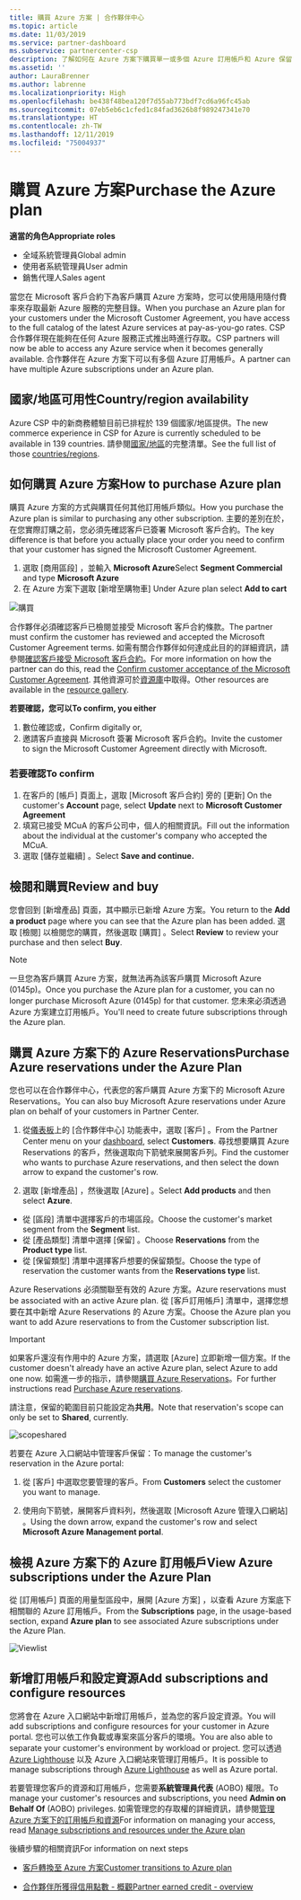 ```yaml
---
title: 購買 Azure 方案 | 合作夥伴中心
ms.topic: article
ms.date: 11/03/2019
ms.service: partner-dashboard
ms.subservice: partnercenter-csp
description: 了解如何在 Azure 方案下購買單一或多個 Azure 訂用帳戶和 Azure 保留、設定資源，以及檢視或新增訂用帳戶。
ms.assetid: ''
author: LauraBrenner
ms.author: labrenne
ms.localizationpriority: High
ms.openlocfilehash: be438f48bea120f7d55ab773bdf7cd6a96fc45ab
ms.sourcegitcommit: 07eb5eb6c1cfed1c84fad3626b8f989247341e70
ms.translationtype: HT
ms.contentlocale: zh-TW
ms.lasthandoff: 12/11/2019
ms.locfileid: "75004937"
---
```

# <a name="purchase-the-azure-plan"></a><span data-ttu-id="93003-103">購買 Azure 方案</span><span class="sxs-lookup"><span data-stu-id="93003-103">Purchase the Azure plan</span></span>

<span data-ttu-id="93003-104">**適當的角色**</span><span class="sxs-lookup"><span data-stu-id="93003-104">**Appropriate roles**</span></span>
-   <span data-ttu-id="93003-105">全域系統管理員</span><span class="sxs-lookup"><span data-stu-id="93003-105">Global admin</span></span>
-   <span data-ttu-id="93003-106">使用者系統管理員</span><span class="sxs-lookup"><span data-stu-id="93003-106">User admin</span></span>
-   <span data-ttu-id="93003-107">銷售代理人</span><span class="sxs-lookup"><span data-stu-id="93003-107">Sales agent</span></span>

<span data-ttu-id="93003-108">當您在 Microsoft 客戶合約下為客戶購買 Azure 方案時，您可以使用隨用隨付費率來存取最新 Azure 服務的完整目錄。</span><span class="sxs-lookup"><span data-stu-id="93003-108">When you purchase an Azure plan for your customers under the Microsoft Customer Agreement, you have access to the full catalog of the latest Azure services at pay-as-you-go rates.</span></span> <span data-ttu-id="93003-109">CSP 合作夥伴現在能夠在任何 Azure 服務正式推出時進行存取。</span><span class="sxs-lookup"><span data-stu-id="93003-109">CSP partners will now be able to access any Azure service when it becomes generally available.</span></span> <span data-ttu-id="93003-110">合作夥伴在 Azure 方案下可以有多個 Azure 訂用帳戶。</span><span class="sxs-lookup"><span data-stu-id="93003-110">A partner can have multiple Azure subscriptions under an Azure plan.</span></span> 

## <a name="countryregion-availability"></a><span data-ttu-id="93003-111">國家/地區可用性</span><span class="sxs-lookup"><span data-stu-id="93003-111">Country/region availability</span></span>
<span data-ttu-id="93003-112">Azure CSP 中的新商務體驗目前已排程於 139 個國家/地區提供。</span><span class="sxs-lookup"><span data-stu-id="93003-112">The new commerce experience in CSP for Azure is currently scheduled to be available in 139 countries.</span></span> <span data-ttu-id="93003-113">請參閱[國家/地區](https://query.prod.cms.rt.microsoft.com/cms/api/am/binary/RE3QN0x)的完整清單。</span><span class="sxs-lookup"><span data-stu-id="93003-113">See the full list of those [countries/regions](https://query.prod.cms.rt.microsoft.com/cms/api/am/binary/RE3QN0x).</span></span> 

## <a name="how-to-purchase-azure-plan"></a><span data-ttu-id="93003-114">如何購買 Azure 方案</span><span class="sxs-lookup"><span data-stu-id="93003-114">How to purchase Azure plan</span></span>

<span data-ttu-id="93003-115">購買 Azure 方案的方式與購買任何其他訂用帳戶類似。</span><span class="sxs-lookup"><span data-stu-id="93003-115">How you purchase the Azure plan is similar to purchasing any other subscription.</span></span> <span data-ttu-id="93003-116">主要的差別在於，在您實際訂購之前，您必須先確認客戶已簽署 Microsoft 客戶合約。</span><span class="sxs-lookup"><span data-stu-id="93003-116">The key difference is that before you actually place your order you need to confirm that your customer has signed the Microsoft Customer Agreement.</span></span>

1. <span data-ttu-id="93003-117">選取 [商用區段]  ，並輸入 **Microsoft Azure**</span><span class="sxs-lookup"><span data-stu-id="93003-117">Select **Segment Commercial** and type **Microsoft Azure**</span></span> 
2. <span data-ttu-id="93003-118">在 Azure 方案下選取 [新增至購物車] </span><span class="sxs-lookup"><span data-stu-id="93003-118">Under Azure plan select **Add to cart**</span></span>

![購買](images/azure/Azurepurchase1.png)

<span data-ttu-id="93003-120">合作夥伴必須確認客戶已檢閱並接受 Microsoft 客戶合約條款。</span><span class="sxs-lookup"><span data-stu-id="93003-120">The partner must confirm the customer has reviewed and accepted the Microsoft Customer Agreement terms.</span></span> <span data-ttu-id="93003-121">如需有關合作夥伴如何達成此目的的詳細資訊，請參閱[確認客戶接受 Microsoft 客戶合約](https://docs.microsoft.com/partner-center/confirm-customer-agreement)。</span><span class="sxs-lookup"><span data-stu-id="93003-121">For more information on how the partner can do this, read the [Confirm customer acceptance of the Microsoft Customer Agreement](https://docs.microsoft.com/partner-center/confirm-customer-agreement).</span></span> <span data-ttu-id="93003-122">其他資源可於[資源庫](https://partner.microsoft.com/resources/collection/Microsoft-Customer-Agreement-in-the-CSP-program#/)中取得。</span><span class="sxs-lookup"><span data-stu-id="93003-122">Other resources are available in the [resource gallery](https://partner.microsoft.com/resources/collection/Microsoft-Customer-Agreement-in-the-CSP-program#/).</span></span>

<span data-ttu-id="93003-123">**若要確認，您可以**</span><span class="sxs-lookup"><span data-stu-id="93003-123">**To confirm, you either**</span></span>
1. <span data-ttu-id="93003-124">數位確認或，</span><span class="sxs-lookup"><span data-stu-id="93003-124">Confirm digitally or,</span></span>
2. <span data-ttu-id="93003-125">邀請客戶直接與 Microsoft 簽署 Microsoft 客戶合約。</span><span class="sxs-lookup"><span data-stu-id="93003-125">Invite the customer to sign the Microsoft Customer Agreement directly with Microsoft.</span></span> 

### <a name="to-confirm"></a><span data-ttu-id="93003-126">若要確認</span><span class="sxs-lookup"><span data-stu-id="93003-126">To confirm</span></span> 

1. <span data-ttu-id="93003-127">在客戶的 [帳戶]  頁面上，選取 [Microsoft 客戶合約]  旁的 [更新] </span><span class="sxs-lookup"><span data-stu-id="93003-127">On the customer's **Account** page, select **Update** next to **Microsoft Customer Agreement**</span></span>  
2. <span data-ttu-id="93003-128">填寫已接受 MCuA 的客戶公司中，個人的相關資訊。</span><span class="sxs-lookup"><span data-stu-id="93003-128">Fill out the information about the individual at the customer's company who accepted the MCuA.</span></span>
3. <span data-ttu-id="93003-129">選取 [儲存並繼續]  。</span><span class="sxs-lookup"><span data-stu-id="93003-129">Select **Save and continue.**</span></span>  

## <a name="review-and-buy"></a><span data-ttu-id="93003-130">檢閱和購買</span><span class="sxs-lookup"><span data-stu-id="93003-130">Review and buy</span></span>

<span data-ttu-id="93003-131">您會回到 [新增產品]  頁面，其中顯示已新增 Azure 方案。</span><span class="sxs-lookup"><span data-stu-id="93003-131">You return to the **Add a product** page where you can see that the Azure plan has been added.</span></span> <span data-ttu-id="93003-132">選取 [檢閱]  以檢閱您的購買，然後選取 [購買]  。</span><span class="sxs-lookup"><span data-stu-id="93003-132">Select **Review** to review your purchase and then select **Buy**.</span></span> 

>[!Note]
><span data-ttu-id="93003-133">一旦您為客戶購買 Azure 方案，就無法再為該客戶購買 Microsoft Azure (0145p)。</span><span class="sxs-lookup"><span data-stu-id="93003-133">Once you purchase the Azure plan for a customer, you can no longer purchase Microsoft Azure (0145p) for that customer.</span></span> <span data-ttu-id="93003-134">您未來必須透過 Azure 方案建立訂用帳戶。</span><span class="sxs-lookup"><span data-stu-id="93003-134">You'll need to create future subscriptions through the Azure plan.</span></span>

## <a name="purchase-azure-reservations-under-the-azure-plan"></a><span data-ttu-id="93003-135">購買 Azure 方案下的 Azure Reservations</span><span class="sxs-lookup"><span data-stu-id="93003-135">Purchase Azure reservations under the Azure Plan</span></span> 
  
<span data-ttu-id="93003-136">您也可以在合作夥伴中心，代表您的客戶購買 Azure 方案下的 Microsoft Azure Reservations。</span><span class="sxs-lookup"><span data-stu-id="93003-136">You can also buy Microsoft Azure reservations under Azure plan on behalf of your customers in Partner Center.</span></span>

1. <span data-ttu-id="93003-137">從[儀表板](https://partner.microsoft.com/dashboard/)上的 [合作夥伴中心] 功能表中，選取 [客戶]  。</span><span class="sxs-lookup"><span data-stu-id="93003-137">From the Partner Center menu on your [dashboard](https://partner.microsoft.com/dashboard/), select **Customers**.</span></span> <span data-ttu-id="93003-138">尋找想要購買 Azure Reservations 的客戶，然後選取向下箭號來展開客戶列。</span><span class="sxs-lookup"><span data-stu-id="93003-138">Find the customer who wants to purchase Azure reservations, and then select the down arrow to expand the customer's row.</span></span> 

2. <span data-ttu-id="93003-139">選取 [新增產品]  ，然後選取 [Azure]  。</span><span class="sxs-lookup"><span data-stu-id="93003-139">Select **Add products** and then select **Azure**.</span></span> 
- <span data-ttu-id="93003-140">從 [區段]  清單中選擇客戶的市場區段。</span><span class="sxs-lookup"><span data-stu-id="93003-140">Choose the customer's market segment from the **Segment** list.</span></span> 
- <span data-ttu-id="93003-141">從 [產品類型]  清單中選擇 [保留]  。</span><span class="sxs-lookup"><span data-stu-id="93003-141">Choose **Reservations** from the **Product type** list.</span></span> 
- <span data-ttu-id="93003-142">從 [保留類型]  清單中選擇客戶想要的保留類型。</span><span class="sxs-lookup"><span data-stu-id="93003-142">Choose the type of reservation the customer wants from the **Reservations type** list.</span></span> 

<span data-ttu-id="93003-143">Azure Reservations 必須關聯至有效的 Azure 方案。</span><span class="sxs-lookup"><span data-stu-id="93003-143">Azure reservations must be associated with an active Azure plan.</span></span> <span data-ttu-id="93003-144">從 [客戶訂用帳戶] 清單中，選擇您想要在其中新增 Azure Reservations 的 Azure 方案。</span><span class="sxs-lookup"><span data-stu-id="93003-144">Choose the Azure plan you want to add Azure reservations to from the Customer subscription list.</span></span> 

>[!Important] 
><span data-ttu-id="93003-145">如果客戶還沒有作用中的 Azure 方案，請選取 [Azure] 立即新增一個方案。</span><span class="sxs-lookup"><span data-stu-id="93003-145">If the customer doesn't already have an active Azure plan, select Azure to add one now.</span></span> <span data-ttu-id="93003-146">如需進一步的指示，請參閱[購買 Azure Reservations](https://docs.microsoft.com/partner-center/azure-reservations-buying#purchase-azure-reservations)。</span><span class="sxs-lookup"><span data-stu-id="93003-146">For further instructions read [Purchase Azure reservations](https://docs.microsoft.com/partner-center/azure-reservations-buying#purchase-azure-reservations).</span></span>

<span data-ttu-id="93003-147">請注意，保留的範圍目前只能設定為**共用**。</span><span class="sxs-lookup"><span data-stu-id="93003-147">Note that reservation's scope can only be set to **Shared**, currently.</span></span> 

![scopeshared](images/azure/addprods1.png)

<span data-ttu-id="93003-149">若要在 Azure 入口網站中管理客戶保留：</span><span class="sxs-lookup"><span data-stu-id="93003-149">To manage the customer's reservation in the Azure portal:</span></span> 

1. <span data-ttu-id="93003-150">從 [客戶]  中選取您要管理的客戶。</span><span class="sxs-lookup"><span data-stu-id="93003-150">From **Customers** select the customer you want to manage.</span></span> 

2. <span data-ttu-id="93003-151">使用向下箭號，展開客戶資料列，然後選取 [Microsoft Azure 管理入口網站]  。</span><span class="sxs-lookup"><span data-stu-id="93003-151">Using the down arrow, expand the customer's row and select **Microsoft Azure Management portal**.</span></span>  
 
## <a name="view-azure-subscriptions-under-the-azure-plan"></a><span data-ttu-id="93003-152">檢視 Azure 方案下的 Azure 訂用帳戶</span><span class="sxs-lookup"><span data-stu-id="93003-152">View Azure subscriptions under the Azure Plan</span></span> 

<span data-ttu-id="93003-153">從 [訂用帳戶]  頁面的用量型區段中，展開 [Azure 方案]  ，以查看 Azure 方案底下相關聯的 Azure 訂用帳戶。</span><span class="sxs-lookup"><span data-stu-id="93003-153">From the **Subscriptions** page, in the usage-based section, expand **Azure plan** to see associated Azure subscriptions under the Azure Plan.</span></span>

![Viewlist](images/azure/addprods2.png) 


## <a name="add-subscriptions-and-configure-resources"></a><span data-ttu-id="93003-155">新增訂用帳戶和設定資源</span><span class="sxs-lookup"><span data-stu-id="93003-155">Add subscriptions and configure resources</span></span>

<span data-ttu-id="93003-156">您將會在 Azure 入口網站中新增訂用帳戶，並為您的客戶設定資源。</span><span class="sxs-lookup"><span data-stu-id="93003-156">You will add subscriptions and configure resources for your customer in Azure portal.</span></span> <span data-ttu-id="93003-157">您也可以依工作負載或專案來區分客戶的環境。</span><span class="sxs-lookup"><span data-stu-id="93003-157">You are also able to separate your customer's environment by workload or project.</span></span> <span data-ttu-id="93003-158">您可以透過 [Azure Lighthouse](https://azure.microsoft.com/services/azure-lighthouse/) 以及 Azure 入口網站來管理訂用帳戶。</span><span class="sxs-lookup"><span data-stu-id="93003-158">It is possible to manage subscriptions through [Azure Lighthouse](https://azure.microsoft.com/services/azure-lighthouse/) as well as Azure portal.</span></span> 

<span data-ttu-id="93003-159">若要管理您客戶的資源和訂用帳戶，您需要**系統管理員代表** (AOBO) 權限。</span><span class="sxs-lookup"><span data-stu-id="93003-159">To manage your customer's resources and subscriptions, you need **Admin on Behalf Of** (AOBO) privileges.</span></span> <span data-ttu-id="93003-160">如需管理您的存取權的詳細資訊，請參閱[管理 Azure 方案下的訂用帳戶和資源](azure-plan-manage.md)</span><span class="sxs-lookup"><span data-stu-id="93003-160">For information on managing your access, read [Manage subscriptions and resources under the Azure plan](azure-plan-manage.md)</span></span>

<span data-ttu-id="93003-161">後續步驟的相關資訊</span><span class="sxs-lookup"><span data-stu-id="93003-161">For information on next steps</span></span>

- [<span data-ttu-id="93003-162">客戶轉換至 Azure 方案</span><span class="sxs-lookup"><span data-stu-id="93003-162">Customer transitions to Azure plan</span></span>](azure-plan-transition.md)

- [<span data-ttu-id="93003-163">合作夥伴所獲得信用點數 - 概觀</span><span class="sxs-lookup"><span data-stu-id="93003-163">Partner earned credit - overview</span></span>](partner-earned-credit.md)







            




    

  













    



    
